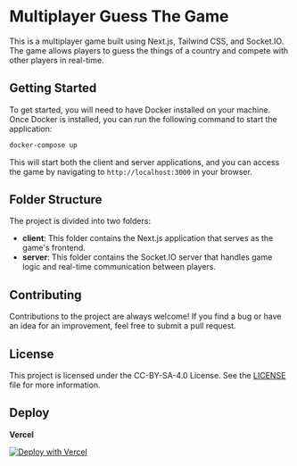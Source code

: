 # Multiplayer Guess The Game

This is a multiplayer game built using Next.js, Tailwind CSS, and Socket.IO. The game allows players to guess the things of a country and compete with other players in real-time.

## Getting Started

To get started, you will need to have Docker installed on your machine. Once Docker is installed, you can run the following command to start the application:

```bash
docker-compose up
```

This will start both the client and server applications, and you can access the game by navigating to `http://localhost:3000` in your browser.

## Folder Structure

The project is divided into two folders:

- **client**: This folder contains the Next.js application that serves as the game's frontend.
- **server**: This folder contains the Socket.IO server that handles game logic and real-time communication between players.

## Contributing

Contributions to the project are always welcome! If you find a bug or have an idea for an improvement, feel free to submit a pull request.

## License

This project is licensed under the CC-BY-SA-4.0 License. See the [LICENSE](LICENSE) file for more information.

## Deploy

**Vercel**

[![Deploy with Vercel](https://vercel.com/button)](https://vercel.com/new/clone?repository-url=https://github.com/uhmarlon/guess-the-flag)
